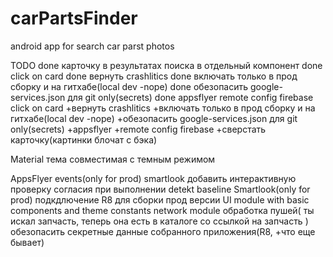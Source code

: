 # carPartsFinder
android app for search car parst photos


TODO
done карточку в результатах поиска в отдельный компонент
done click on card
done вернуть crashlitics
done включать только в прод сборку и на гитхабе(local dev -nope)
done обезопасить google-services.json для git only(secrets)
done appsflyer
remote config firebase
click on card
+вернуть crashlitics
+включать только в прод сборку и на гитхабе(local dev -nope)
+обезопасить google-services.json для git only(secrets)
+appsflyer
+remote config firebase
+сверстать карточку(картинки блочат с бэка)


Material тема совместимая с темным режимом


AppsFlyer events(only for prod)
smartlook
добавить интерактивную проверку согласия при выполнении detekt baseline
Smartlook(only for prod)
подкдлючение R8 для сборки прод версии
UI module with basic components and theme constants
network module
обработка пушей( ты искал запчасть, теперь она есть в каталоге со ссылкой на запчасть )
обезопасить секретные данные собранного приложения(R8, +что еще бывает)
